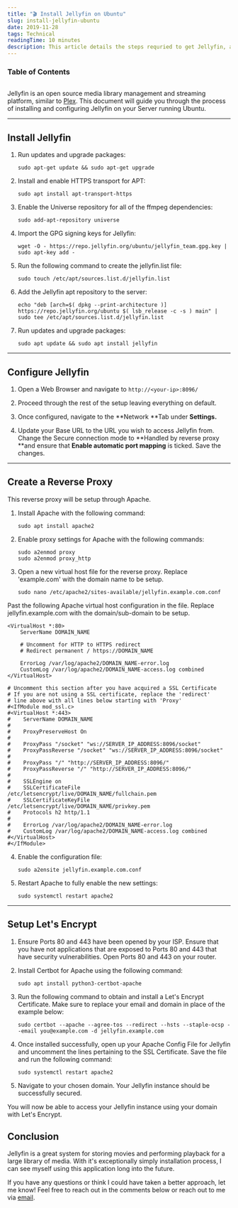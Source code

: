 ```yaml
---
title: "🎬 Install Jellyfin on Ubuntu"
slug: install-jellyfin-ubuntu
date: 2019-11-28
tags: Technical
readingTime: 10 minutes
description: This article details the steps requried to get Jellyfin, an Open Source Media Library up and running on Ubuntu Server.
---
```


### Table of Contents
```toc

```

Jellyfin is an open source media library management and streaming platform, similar to [Plex](https://www.plex.tv/). This document will guide you through the process of installing and configuring Jellyfin on your Server running Ubuntu.

---
## Install Jellyfin

1.  Run updates and upgrade packages:

        sudo apt-get update && sudo apt-get upgrade

2.  Install and enable HTTPS transport for APT:

        sudo apt install apt-transport-https

3.  Enable the Universe repository for all of the ffmpeg dependencies:

        sudo add-apt-repository universe

4.  Import the GPG signing keys for Jellyfin:

        wget -O - https://repo.jellyfin.org/ubuntu/jellyfin_team.gpg.key | sudo apt-key add -

5.  Run the following command to create the jellyfin.list file:

        sudo touch /etc/apt/sources.list.d/jellyfin.list

6.  Add the Jellyfin apt repository to the server:

        echo "deb [arch=$( dpkg --print-architecture )] https://repo.jellyfin.org/ubuntu $( lsb_release -c -s ) main" | sudo tee /etc/apt/sources.list.d/jellyfin.list

7.  Run updates and upgrade packages:

        sudo apt update && sudo apt install jellyfin

---

## Configure Jellyfin

1. Open a Web Browser and navigate to `http://<your-ip>:8096/`
2. Proceed through the rest of the setup leaving everything on default.
3. Once configured, navigate to the **Network **Tab under **Settings.**

4. Update your Base URL to the URL you wish to access Jellyfin from. Change the Secure connection mode to **Handled by reverse proxy **and ensure that **Enable automatic port mapping** is ticked. Save the changes.

---

## Create a Reverse Proxy

This reverse proxy will be setup through Apache.

1.  Install Apache with the following command:

        sudo apt install apache2

2.  Enable proxy settings for Apache with the following commands:

        sudo a2enmod proxy
        sudo a2enmod proxy_http

3.  Open a new virtual host file for the reverse proxy. Replace 'example.com' with the domain name to be setup.

        sudo nano /etc/apache2/sites-available/jellyfin.example.com.conf

Past the following Apache virtual host configuration in the file. Replace jellyfin.example.com with the domain/sub-domain to be setup.

    <VirtualHost *:80>
        ServerName DOMAIN_NAME

        # Uncomment for HTTP to HTTPS redirect
        # Redirect permanent / https://DOMAIN_NAME

        ErrorLog /var/log/apache2/DOMAIN_NAME-error.log
        CustomLog /var/log/apache2/DOMAIN_NAME-access.log combined
    </VirtualHost>

    # Uncomment this section after you have acquired a SSL Certificate
    # If you are not using a SSL certificate, replace the 'redirect'
    # line above with all lines below starting with 'Proxy'
    #<IfModule mod_ssl.c>
    #<VirtualHost *:443>
    #    ServerName DOMAIN_NAME
    #
    #    ProxyPreserveHost On
    #
    #    ProxyPass "/socket" "ws://SERVER_IP_ADDRESS:8096/socket"
    #    ProxyPassReverse "/socket" "ws://SERVER_IP_ADDRESS:8096/socket"
    #
    #    ProxyPass "/" "http://SERVER_IP_ADDRESS:8096/"
    #    ProxyPassReverse "/" "http://SERVER_IP_ADDRESS:8096/"
    #
    #    SSLEngine on
    #    SSLCertificateFile /etc/letsencrypt/live/DOMAIN_NAME/fullchain.pem
    #    SSLCertificateKeyFile /etc/letsencrypt/live/DOMAIN_NAME/privkey.pem
    #    Protocols h2 http/1.1
    #
    #    ErrorLog /var/log/apache2/DOMAIN_NAME-error.log
    #    CustomLog /var/log/apache2/DOMAIN_NAME-access.log combined
    #</VirtualHost>
    #</IfModule>

4.  Enable the configuration file:

        sudo a2ensite jellyfin.example.com.conf

5.  Restart Apache to fully enable the new settings:

        sudo systemctl restart apache2

---

## Setup Let's Encrypt

1.  Ensure Ports 80 and 443 have been opened by your ISP. Ensure that you have not applications that are exposed to Ports 80 and 443 that have security vulnerabilities. Open Ports 80 and 443 on your router.

2.  Install Certbot for Apache using the following command:

        sudo apt install python3-certbot-apache

3.  Run the following command to obtain and install a Let's Encrypt Certificate. Make sure to replace your email and domain in place of the example below:

        sudo certbot --apache --agree-tos --redirect --hsts --staple-ocsp --email you@example.com -d jellyfin.example.com

4.  Once installed successfully, open up your Apache Config File for Jellyfin and uncomment the lines pertaining to the SSL Certificate. Save the file and run the following command:

        sudo systemctl restart apache2

5.  Navigate to your chosen domain. Your Jellyfin instance should be successfully secured.

You will now be able to access your Jellyfin instance using your domain with Let's Encrypt.

## Conclusion

Jellyfin is a great system for storing movies and performing playback for a large library of media. With it's exceptionally simply installation process, I can see myself using this application long into the future.

If you have any questions or think I could have taken a better approach, let me know! Feel free to reach out in the comments below or reach out to me via [email](mailto:zacchary@puckeridge.me).
